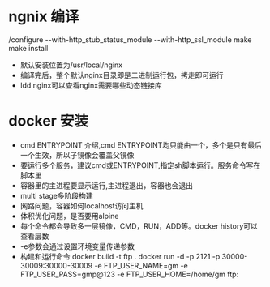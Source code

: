 # ngnix 编译 
/configure --with-http_stub_status_module --with-http_ssl_module 
make 
make install 
* 默认安装位置为/usr/local/nginx
* 编译完后，整个默认nginx目录即是二进制运行包，拷走即可运行
* ldd nginx可以查看nginx需要哪些动态链接库
# docker 安装
* cmd ENTRYPOINT 介绍,cmd ENTRYPOINT均只能由一个，多个是只有最后一个生效，所以子镜像会覆盖父镜像
* 要运行多个服务，建议cmd或ENTRYPOINT,指定sh脚本运行。服务命令写在脚本里
* 容器里的主进程要显示运行,主进程退出，容器也会退出
* multi stage多阶段构建
* 网路问题，容器如何localhost访问主机
* 体积优化问题，是否要用alpine
* 每个命令都会导致多一层镜像，CMD，RUN，ADD等。docker history可以查看层数
* -e参数会通过设置环境变量传递参数
* 构建和运行命令
docker build -t ftp .
docker run -d -p 2121 -p 30000-30009:30000-30009 -e FTP_USER_NAME=gm -e FTP_USER_PASS=gmp@123 -e FTP_USER_HOME=/home/gm ftp:
